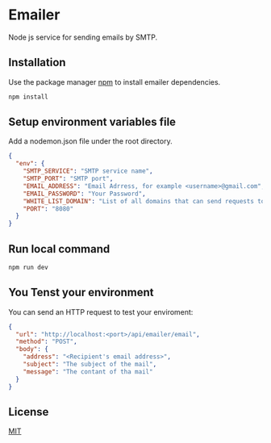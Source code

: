 # Emailer

Node js service for sending emails by SMTP.

## Installation

Use the package manager [npm](https://www.npmjs.com/) to install emailer dependencies.

```bash
npm install
```

## Setup environment variables file

Add a nodemon.json file under the root directory.

```json
{
  "env": {
    "SMTP_SERVICE": "SMTP service name",
    "SMTP_PORT": "SMTP port",
    "EMAIL_ADDRESS": "Email Adrress, for example <username>@gmail.com",
    "EMAIL_PASSWORD": "Your Password",
    "WHITE_LIST_DOMAIN": "List of all domains that can send requests to email service (Separated with a comma)",
    "PORT": "8080"
  }
}
```

## Run local command

```bash
npm run dev
```

## You Tenst your environment

You can send an HTTP request to test your enviroment:

```json
{
  "url": "http://localhost:<port>/api/emailer/email",
  "method": "POST",
  "body": {
    "address": "<Recipient's email address>",
    "subject": "The subject of the mail",
    "message": "The contant of tha mail" 
  }
}
```

## License
[MIT](https://choosealicense.com/licenses/mit/)